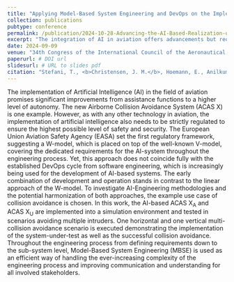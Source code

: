 ```yaml
---
title: "Applying Model-Based System Engineering and DevOps on the Implementation of an AI-based Collision Avoidance System"
collection: publications
pubtype: conference
permalink: /publication/2024-10-28-Advancing-the-AI-Based-Realization-of-ACASX
excerpt: "The integration of AI in aviation offers advancements but requires stringent regulation to ensure safety. EASA introduced a W-model framework for AI, complementing the V-model, though it diverges from the DevOps cycle commonly used in AI development. To explore harmonization, an AI-based version of ACAS X<sub>A</sub> and ACAS X<sub>U</sub> has been used as a use case. Model-Based System Engineering (MBSE) facilitated managing complexity and improved stakeholder communication."
date: 2024-09-09
venue: "34th Congress of the International Council of the Aeronautical Sciences"
paperurl: # DOI url
slidesurl: # URL to slides pdf
citation: "Stefani, T., <b>Christensen, J. M.</b>, Hoemann, E., Anilkumar Girija, A., K&ouml;ster, F., Kr&uuml;ger, T. and Hallerbach, S. &quot;Applying Model-Based System Engineering and DevOps on the Implementation of an AI-based Collision Avoidance System&quot;, in <i>34th Congress of the International Council of the Aeronautical Sciences</i>, Sep. 2024."
---
```

The implementation of Artificial Intelligence (AI) in the field of aviation promises significant improvements from assistance functions to a higher level of autonomy.
The new Airborne Collision Avoidance System (ACAS X) is one example.
However, as with any other technology in aviation, the implementation of artificial intelligence also needs to be strictly regulated to ensure the highest possible level of safety and security.
The European Union Aviation Safety Agency (EASA) set the first regulatory framework, suggesting a W-model, which is placed on top of the well-known V-model, covering the dedicated requirements for the AI-system throughout the engineering process.
Yet, this approach does not coincide fully with the established DevOps cycle from software engineering, which is increasingly being used for the development of AI-based systems.
The early combination of development and operation stands in contrast to the linear approach of the W-model.
To investigate AI-Engineering methodologies and the potential harmonization of both approaches, the example use case of collision avoidance is chosen.
In this work, the AI-based ACAS X<sub>A</sub> and ACAS X<sub>U</sub> are implemented into a simulation environment and tested in scenarios avoiding multiple intruders.
One horizontal and one vertical multi-collision avoidance scenario is executed demonstrating the implementation of the system-under-test as well as the successful collision avoidance.
Throughout the engineering process from defining requirements down to the sub-system level, Model-Based System Engineering (MBSE) is used as an efficient way of handling the ever-increasing complexity of the engineering process and improving communication and understanding for all involved stakeholders.
